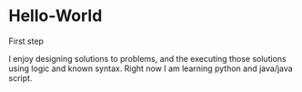 # Hello-World
First step

I enjoy designing solutions to problems, and the executing those solutions using logic and known syntax.
Right now I am learning python and java/java script.
